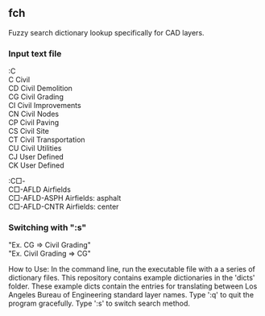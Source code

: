 fch
------
Fuzzy search dictionary lookup specifically for CAD layers. 

### Input text file
:C  
C Civil  
CD Civil Demolition  
CG Civil Grading  
CI Civil Improvements  
CN Civil Nodes  
CP Civil Paving  
CS Civil Site  
CT Civil Transportation  
CU Civil Utilities  
CJ User Defined  
CK User Defined  
  
:C□-  
C□-AFLD Airfields  
C□-AFLD-ASPH Airfields: asphalt  
C□-AFLD-CNTR Airfields: center  
  
### Switching with ":s"
"Ex. CG => Civil Grading"  
"Ex. Civil Grading => CG"  

How to Use:
In the command line, run the executable file with a a series of dictionary files. This repository contains example dictionaries in the 'dicts' folder. These example dicts contain the entries for translating between Los Angeles Bureau of Engineering standard layer names. Type ':q' to quit the program gracefully. Type ':s' to switch search method.
